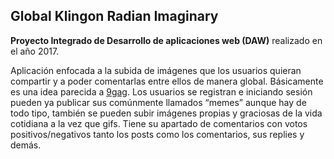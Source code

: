 ## Global Klingon Radian Imaginary

**Proyecto Integrado de Desarrollo de aplicaciones web (DAW)** realizado en el año 2017.

Aplicación enfocada a la subida de imágenes que los usuarios quieran compartir
y a poder comentarlas entre ellos de manera global. Básicamente es una idea parecida a
[9gag](http://9gag.com). Los usuarios se registran e iniciando sesión pueden ya publicar sus
comúnmente llamados “memes” aunque hay de todo tipo, también se pueden subir
imágenes propias y graciosas de la vida cotidiana a la vez que gifs. Tiene su apartado de
comentarios con votos positivos/negativos tanto los posts como los comentarios, sus
replies y demás.
